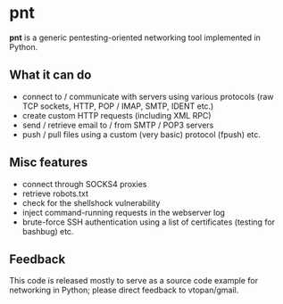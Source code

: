 # pnt
**pnt** is a generic pentesting-oriented networking tool implemented in Python.

## What it can do
- connect to / communicate with servers using various protocols (raw TCP sockets, HTTP, POP / IMAP, SMTP, IDENT etc.)
- create custom HTTP requests (including XML RPC)
- send / retrieve email to / from SMTP / POP3 servers
- push / pull files using a custom (very basic) protocol (fpush)
etc.

## Misc features
- connect through SOCKS4 proxies
- retrieve robots.txt
- check for the shellshock vulnerability
- inject <?php...?> command-running requests in the webserver log
- brute-force SSH authentication using a list of certificates (testing for bashbug)
etc.

## Feedback
This code is released mostly to serve as a source code example for networking in Python; please direct feedback to vtopan/gmail.
